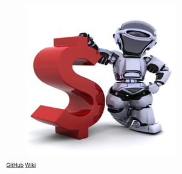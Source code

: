<p align = "center"> <img src="https://raw.githubusercontent.com/EPS-2024-1-Cryptobot/docs/master/docs/assets/logo/logobot.jpg" height="400px" width="400px" /> </p>

[GitHub](https://github.com/EPS-2024-1-Cryptobot/docs)
[Wiki](./README.md)